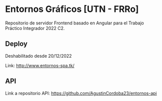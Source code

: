 # Entornos Gráficos [UTN - FRRo]

Repositorio de servidor Frontend basado en Angular para el Trabajo Práctico Integrador 2022 C2.

## Deploy

Deshabilitado desde 20/12/2022

Link: http://www.entornos-spa.tk/ 

## API

Link a repositorio API: https://github.com/AgustinCordoba23/entornos-api




